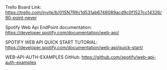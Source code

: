 Trello Board Link: 
https://trello.com/invite/b/01SN7Rlh/1d531ab6748089acd9c0f1527cc14326/90-point-never

Spotify Web Api EndPoint documentation: 
https://developer.spotify.com/documentation/web-api/

SPOTIFY WEB API QUICK START TUTORIAL: 
https://developer.spotify.com/documentation/web-api/quick-start/

WEB-API-AUTH-EXAMPLES GitHub: 
https://github.com/spotify/web-api-auth-examples